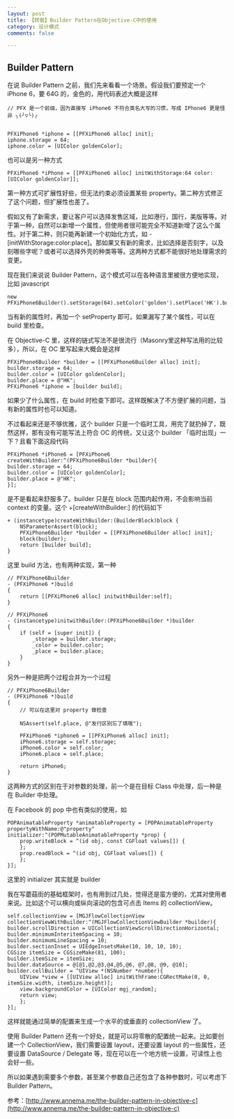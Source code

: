 ```yaml
---
layout: post
title: 【转载】Builder Pattern在Objective-C中的使用
category: 设计模式
comments: false

---
```


## Builder Pattern
在说 Builder Pattern 之前，我们先来看看一个场景。假设我们要预定一个 iPhone 6，要 64G 的，金色的，用代码表述大概是这样


    // PFX 是一个前缀，因为直接写 iPhone6 不符合类名大写的习惯，写成 IPhone6 更是怪异 ╮(╯▽╰)╭


    PFXiPhone6 *iphone = [[PFXiPhone6 alloc] init];    
    iphone.storage = 64;    
    iphone.color = [UIColor goldenColor];    

也可以是另一种方式


    PFXiPhone6 *iPhone = [[PFXiPhone6 alloc] initWithStorage:64 color:[UIColor goldenColor]];
第一种方式可扩展性好些，但无法约束必须设置某些 property。第二种方式修正了这个问题，但扩展性也差了。

假如又有了新需求，要让客户可以选择发售区域，比如港行，国行，美版等等。对于第一种，自然可以新增一个属性，但使用者很可能完全不知道新增了这么个属性。对于第二种，则只能再新建一个初始化方式，如 -[initWithStorage:color:place]。那如果又有新的需求，比如选择是否刻字，以及刻哪些字呢？或者可以选择外壳的种类等等。这两种方式都不能很好地处理需求的变更。

现在我们来说说 Builder Pattern，这个模式可以在各种语言里被很方便地实现，比如 javascript


    new PFXiPhone6Builder().setStorage(64).setColor('golden').setPlace('HK').build();

当有新的属性时，再加一个 setProperty 即可。如果漏写了某个属性，可以在 build 里检查。

在 Objective-C 里，这样的链式写法不是很流行（Masonry里这种写法用的比较多），所以，在 OC 里写起来大概会是这样


    PFXiPhone6Builder *builder = [[PFXiPhone6Builder alloc] init];
    builder.storage = 64;
    builder.color = [UIColor goldenColor];
    builder.place = @"HK";
    PFXiPhone6 *iphone = [builder build];

如果少了什么属性，在 build 时检查下即可。这样既解决了不方便扩展的问题，当有新的属性时也可以知道。

不过看起来还是不够优雅，这个 builder 只是一个临时工具，用完了就扔掉了，既然这样，那有没有可能写法上符合 OC 的传统，又让这个 builder 「临时出现」一下？且看下面这段代码


    PFXiPhone6 *iPhone6 = [PFXiPhone6 createWithBuilder:^(PFXiPhone6Builder *builder){
    builder.storage = 64;
    builder.color = [UIColor goldenColor];
    builder.place = @"HK";
    }];
是不是看起来舒服多了。builder 只是在 block 范围内起作用，不会影响当前 context 的变量。这个 +[createWithBuilder:] 的代码如下


    + (instancetype)createWithBuilder:(BuilderBlock)block {
        NSParameterAssert(block);
        PFXiPhone6Builder *builder = [[PFXiPhone6Builder alloc] init];
        block(builder);
        return [builder build];
    }
这里 build 方法，也有两种实现，第一种


    // PFXiPhone6Builder
    - (PFXiPhone6 *)build
    {
        return [[PFXiPhone6 alloc] initwithBuilder:self];
    }

    // PFXiPhone6
    - (instancetype)initwithBuilder:(PFXiPhone6Builder *)builder
    {
        if (self = [super init]) {
            _storage = builder.storage;
            _color = builder.color;
            _place = builder.place;
        }
    }
另外一种是把两个过程合并为一个过程


    // PFXiPhone6Builder
    - (PFXiPhone6 *)build
    {
        // 可以在这里对 property 做检查

        NSAssert(self.place, @"发行区别忘了填哦");

        PFXiPhone6 *iphone6 = [[PFXiPhone6 alloc] init];
        iPhone6.storage = self.storage;
        iPhone6.color = self.color;
        iPhone6.place = self.place;

        return iPhone6;
    }
这两种方式的区别在于对参数的处理，前一个是在目标 Class 中处理，后一种是在 Builder 中处理。

在 Facebook 的 pop 中也有类似的使用，如


    POPAnimatableProperty *animatableProperty = [POPAnimatableProperty propertyWithName:@"property" initializer:^(POPMutableAnimatableProperty *prop) {
        prop.writeBlock = ^(id obj, const CGFloat values[]) {
        };
        prop.readBlock = ^(id obj, CGFloat values[]) {
        };
    }];
这里的 initializer 其实就是 builder

我在写蘑菇街的基础框架时，也有用到过几处，觉得还是蛮方便的，尤其对使用者来说。比如这个可以横向或纵向滚动的包含可点击 Items 的 collectionView。


    self.collectionView = [MGJFlowCollectionView     collectionViewWithBuilder:^(MGJFlowCollectionViewBuilder *builder){
    builder.scrollDirection = UICollectionViewScrollDirectionHorizontal;
    builder.minimumInteritemSpacing = 10;
    builder.minimumLineSpacing = 10;
    builder.sectionInset = UIEdgeInsetsMake(10, 10, 10, 10);
    CGSize itemSize = CGSizeMake(81, 100);
    builder.itemSize = itemSize;
    builder.dataSource = @[@1,@2,@3,@4,@5,@6, @7,@8, @9, @10];
    builder.cellBuilder = ^UIView *(NSNumber *number){
        UIView *view = [[UIView alloc] initWithFrame:CGRectMake(0, 0, itemSize.width, itemSize.height)];
        view.backgroundColor = [UIColor mgj_random];
        return view;
        };
    }];
这样就能通过简单的配置来生成一个水平的或垂直的 collectionView 了。

使用 Builder Pattern 还有一个好处，就是可以将零散的配置统一起来。比如要创建一个 CollectionView，我们需要设置 layout，还要设置 layout 的一些属性，还要设置 DataSource / Delegate 等，现在可以在一个地方统一设置，可读性上也会好一些。

所以如果遇到需要多个参数，甚至某个参数自己还包含了各种参数时，可以考虑下 Builder Pattern。

参考：[http://www.annema.me/the-builder-pattern-in-objective-c](http://www.annema.me/the-builder-pattern-in-objective-c)